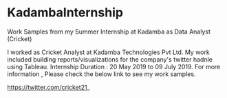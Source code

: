 # KadambaInternship
Work Samples from my Summer Internship at Kadamba as Data Analyst (Cricket)

I worked as Cricket Analyst at Kadamba Technologies Pvt Ltd. My work included building reports/visualizations for the company's twitter hadnle using Tableau.
 Internship Duration : 20 May 2019 to 09 July 2019.
 For more information , Please check the below link to see my work samples.

https://twitter.com/cricket21_
